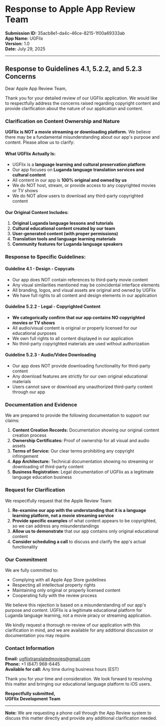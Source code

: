 # Response to Apple App Review Team

**Submission ID:** 35acb8e1-da4c-46ce-8215-1f00a69333ab  
**App Name:** UGFlix  
**Version:** 1.0  
**Date:** July 29, 2025

---

## Response to Guidelines 4.1, 5.2.2, and 5.2.3 Concerns

Dear Apple App Review Team,

Thank you for your detailed review of our UGFlix application. We would like to respectfully address the concerns raised regarding copyright content and provide clarification about the nature of our application and content.

### **Clarification on Content Ownership and Nature**

**UGFlix is NOT a movie streaming or downloading platform.** We believe there may be a fundamental misunderstanding about our app's purpose and content. Please allow us to clarify:

#### **What UGFlix Actually Is:**
- UGFlix is a **language learning and cultural preservation platform**
- Our app focuses on **Luganda language translation services and cultural content**
- All content in our app is **100% original and owned by us**
- We do NOT host, stream, or provide access to any copyrighted movies or TV shows
- We do NOT allow users to download any third-party copyrighted content

#### **Our Original Content Includes:**
1. **Original Luganda language lessons and tutorials**
2. **Cultural educational content created by our team**
3. **User-generated content (with proper permissions)**
4. **Translation tools and language learning materials**
5. **Community features for Luganda language speakers**

### **Response to Specific Guidelines:**

#### **Guideline 4.1 - Design - Copycats**
- Our app does NOT contain references to third-party movie content
- Any visual similarities mentioned may be coincidental interface elements
- All branding, logos, and visual assets are original and owned by UGFlix
- We have full rights to all content and design elements in our application

#### **Guideline 5.2.2 - Legal - Copyrighted Content**
- **We categorically confirm that our app contains NO copyrighted movies or TV shows**
- All audio/visual content is original or properly licensed for our educational purposes
- We own full rights to all content displayed in our application
- No third-party copyrighted materials are used without authorization

#### **Guideline 5.2.3 - Audio/Video Downloading**
- Our app does NOT provide downloading functionality for third-party content
- Any download features are strictly for our own original educational materials
- Users cannot save or download any unauthorized third-party content through our app

### **Documentation and Evidence**

We are prepared to provide the following documentation to support our claims:

1. **Content Creation Records:** Documentation showing our original content creation process
2. **Ownership Certificates:** Proof of ownership for all visual and audio assets
3. **Terms of Service:** Our clear terms prohibiting any copyright infringement
4. **App Architecture:** Technical documentation showing no streaming or downloading of third-party content
5. **Business Registration:** Legal documentation of UGFlix as a legitimate language education business

### **Request for Clarification**

We respectfully request that the Apple Review Team:

1. **Re-examine our app with the understanding that it is a language learning platform, not a movie streaming service**
2. **Provide specific examples** of what content appears to be copyrighted, so we can address any misunderstandings
3. **Allow us to demonstrate** that our app contains only original educational content
4. **Consider scheduling a call** to discuss and clarify the app's actual functionality

### **Our Commitment**

We are fully committed to:
- Complying with all Apple App Store guidelines
- Respecting all intellectual property rights
- Maintaining only original or properly licensed content
- Cooperating fully with the review process

We believe this rejection is based on a misunderstanding of our app's purpose and content. UGFlix is a legitimate educational platform for Luganda language learning, not a movie piracy or streaming application.

We kindly request a thorough re-review of our application with this clarification in mind, and we are available for any additional discussion or documentation you may require.

### **Contact Information**

**Email:** ugflixtranslatedmovies@gmail.com  
**Phone:** +1 (647) 968-6445  
**Available for call:** Any time during business hours (EST)

Thank you for your time and consideration. We look forward to resolving this matter and bringing our educational language platform to iOS users.

**Respectfully submitted,**  
**UGFlix Development Team**

---

**Note:** We are requesting a phone call through the App Review system to discuss this matter directly and provide any additional clarification needed.
